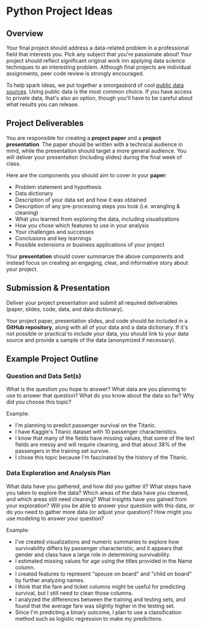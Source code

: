 <!---
{"next": "Homework/README.md","title": "Python Project Ideas"}
-->

# Python Project Ideas

## Overview

Your final project should address a data-related problem in a professional field that interests you. Pick any subject that you're passionate about! Your project should reflect significant original work inn applying data science techniques to an interesting problem. Although final projects are individual assignments, peer code review is strongly encouraged.

To help spark ideas, we put together a smorgasbord of cool [public data sources](../Resources/datasets.md). Using public data is the most common choice. If you have access to private data, that's also an option, though you'll have to be careful about what results you can release.

## Project Deliverables

You are responsible for creating a **project paper** and a **project presentation**. The paper should be written with a technical audience in mind, while the presentation should target a more general audience. You will deliver your presentation (including slides) during the final week of class.

Here are the components you should aim to cover in your **paper**:

* Problem statement and hypothesis
* Data dictionary
* Description of your data set and how it was obtained
* Description of any pre-processing steps you took (i.e. wrangling & cleaning)
* What you learned from exploring the data, including visualizations
* How you chose which features to use in your analysis
* Your challenges and successes
* Conclusions and key learnings
* Possible extensions or business applications of your project

Your **presentation** should cover summarize the above components and instead focus on creating an engaging, clear, and informative story about your project.

## Submission & Presentation

Deliver your project presentation and submit all required deliverables (paper, slides, code, data, and data dictionary).

Your project paper, presentation slides, and code should be included in a **GitHub repository**, along with all of your data and a data dictionary. If it's not possible or practical to include your data, you should link to your data source and provide a sample of the data (anonymized if necessary).

## Example Project Outline

### Question and Data Set(s)

What is the question you hope to answer? What data are you planning to use to answer that question? What do you know about the data so far? Why did you choose this topic?

Example:
* I'm planning to predict passenger survival on the Titanic.
* I have Kaggle's Titanic dataset with 10 passenger characteristics.
* I know that many of the fields have missing values, that some of the text fields are messy and will require cleaning, and that about 38% of the passengers in the training set survive.
* I chose this topic because I'm fascinated by the history of the Titanic.

### Data Exploration and Analysis Plan

What data have you gathered, and how did you gather it? What steps have you taken to explore the data? Which areas of the data have you cleaned, and which areas still need cleaning? What insights have you gained from your exploration? Will you be able to answer your question with this data, or do you need to gather more data (or adjust your question)? How might you use modeling to answer your question?

Example:
* I've created visualizations and numeric summaries to explore how survivability differs by passenger characteristic, and it appears that gender and class have a large role in determining survivability.
* I estimated missing values for age using the titles provided in the Name column.
* I created features to represent "spouse on board" and "child on board" by further analyzing names.
* I think that the fare and ticket columns might be useful for predicting survival, but I still need to clean those columns.
* I analyzed the differences between the training and testing sets, and found that the average fare was slightly higher in the testing set.
* Since I'm predicting a binary outcome, I plan to use a classification method such as logistic regression to make my predictions.